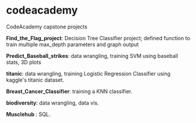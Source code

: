 # codeacademy
CodeAcademy capstone projects

**Find_the_Flag_project**:  Decision Tree Classifier project; defined function to train multiple max_depth parameters and graph output

**Predict_Baseball_strikes**: data wrangling, training SVM using baseball stats, 3D plots

**titanic**: data wrangling, training Logistic Regression Classifier using kaggle's titanic dataset. 

**Breast_Cancer_Classifier**: training a KNN classifier. 

**biodiversity**: data wrangling, data vis. 

**Musclehub** : SQL. 
